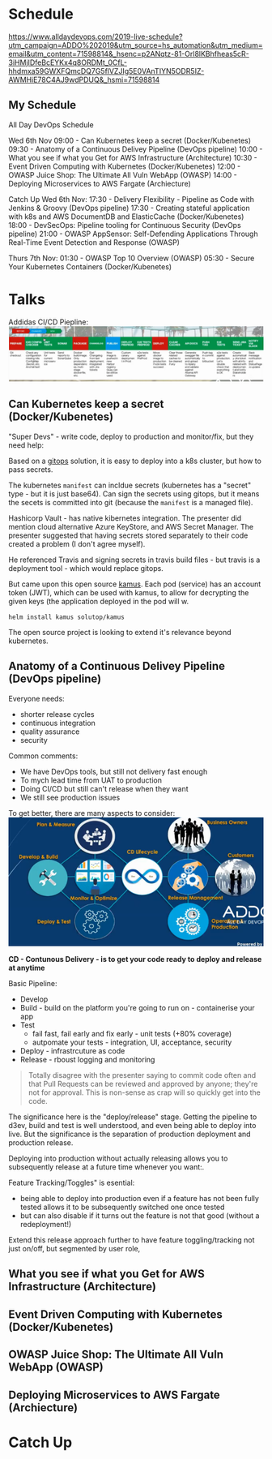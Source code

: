 <!-- TITLE: 2019 All Day Dev Ops -->

# Schedule
https://www.alldaydevops.com/2019-live-schedule?utm_campaign=ADDO%202019&utm_source=hs_automation&utm_medium=email&utm_content=71598814&_hsenc=p2ANqtz-81-Orl8lKBhfheas5cR-3iHMjIDfeBcEYKx4q8ORDMt_0CfL-hhdmxa59GWXFQmcDQ7G5flVZJIg5E0VAnTIYN5ODR5IZ-AWMHiE78C4AJ9wdPDUQ&_hsmi=71598814

## My Schedule
All Day DevOps Schedule

Wed 6th Nov
09:00 - Can Kubernetes keep a secret (Docker/Kubenetes) 
09:30 - Anatomy of a Continuous Delivey Pipeline (DevOps pipeline)
10:00 - What you see if what you Get for AWS Infrastructure (Architecture)
10:30 - Event Driven Computing with Kubernetes (Docker/Kubenetes)
12:00 - OWASP Juice Shop: The Ultimate All Vuln WebApp (OWASP)
14:00 - Deploying Microservices to AWS Fargate (Archiecture)

Catch Up
Wed 6th Nov:
17:30 - Delivery Flexibility - Pipeline as Code with Jenkins & Groovy  (DevOps pipeline)
17:30 - Creating  stateful application with k8s and AWS DocumentDB and ElasticCache (Docker/Kubenetes)
18:00 - DevSecOps: Pipeline tooling for Continuous Security  (DevOps pipeline)
21:00 - OWASP AppSensor: Self-Defending Applications Through Real-Time Event Detection and Response (OWASP)

Thurs 7th Nov:
01:30 - OWASP Top 10 Overview (OWASP)
05:30 - Secure Your Kubernetes Containers (Docker/Kubenetes)


# Talks
Addidas CI/CD Piepline:
![2019 Addo Addiias Ci Cd Pipeline](/uploads/misc/2019-addo-addiias-ci-cd-pipeline.png "2019 Addo Addiias Ci Cd Pipeline")

## Can Kubernetes keep a secret (Docker/Kubenetes) 
"Super Devs" - write code, deploy to production and monitor/fix, but they need help:

Based on a [gitops](https://www.weave.works/blog/what-is-gitops-really) solution, it is easy to deploy into a k8s cluster, but how to pass secrets.

The kubernetes `manifest` can incldue secrets (kubernetes has a "secret" type  - but it is just base64). Can sign the secrets using gitops, but it means the secets is committed into git (because the `manifest` is a managed file).

Hashicorp Vault - has native kibernetes integration. The presenter did mention cloud alternative Azure KeyStore, and AWS Secret Manager. The presenter suggested that having secrets stored separately to their code created a problem (I don't agree myself).

He referenced Travis and signing secrets in travis build files - but travis is a deployment tool - which would replace gitops.

But came upon this open source [kamus](https://github.com/Soluto/kamus). Each pod (service) has an account token (JWT), which can be used with kamus, to allow for decrypting the given keys (the application deployed in the pod will w.

```
helm install kamus solutop/kamus
```

The open source project is looking to extend it's relevance beyond kubernetes.

## Anatomy of a Continuous Delivey Pipeline (DevOps pipeline)
Everyone needs:
* shorter release cycles
* continuous integration
* quality assurance
* security

Common comments:
* We have DevOps tools, but still not delivery fast enough
* To mych lead time from UAT to production
* Doing CI/CD but still can't release when they want
* We still see production issues

To get better, there are many aspects to consider:
![Aspects To Cover In Pipeline](/uploads/misc/aspects-to-cover-in-pipeline.png "Aspects To Cover In Pipeline")

**CD - Contunous Delivery - is to get your code ready to deploy and release at anytime**

Basic Pipeline:
* Develop
* Build - build on the platform you're going to run on - containerise your app
* Test
	* fail fast, fail early and fix early - unit tests (+80% coverage)
	* autpomate your tests - integration, UI, acceptance, security
* Deploy - infrastrcuture as code
* Release - rboust logging and monitoring


> Totally disagree with the presenter saying to commit code often and that Pull Requests can be reviewed and approved by anyone; they're not for approval. This is non-sense as crap will so quickly get into the code.

The significance here is the "deploy/release" stage. Getting the pipeline to d3ev, build and test is well understood, and even being able to deploy into live. But the significance is the separation of production deployment and production release.

Deploying into production without actually releasing allows you to subsequently release at a future time whenever you want:.

Feature Tracking/Toggles" is esential:
* being able to deploy into production even if a feature has not been fully tested allows it to be subsequently switched one once tested
* but can also disable if it turns out the feature is not that good (without a redeployment!)

Extend this release approach further to have feature toggling/tracking not just on/off, but segmented by user role, 


## What you see if what you Get for AWS Infrastructure (Architecture)

## Event Driven Computing with Kubernetes (Docker/Kubenetes)

## OWASP Juice Shop: The Ultimate All Vuln WebApp (OWASP)

## Deploying Microservices to AWS Fargate (Archiecture)

# Catch Up